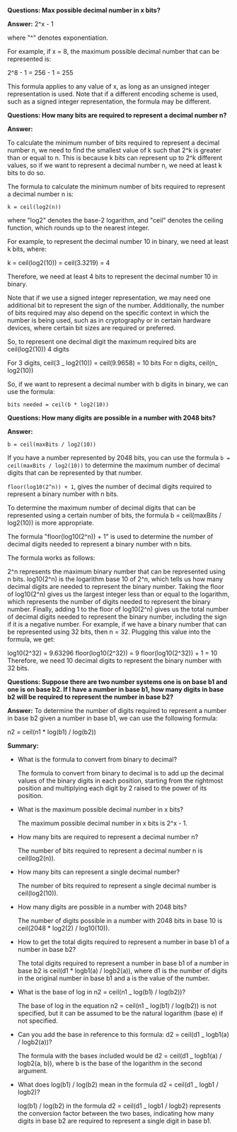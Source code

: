 **Questions: Max possible decimal number in x bits?**

**Answer:** 2^x - 1

where "^" denotes exponentiation.

For example, if x = 8, the maximum possible decimal number that can be represented is:

2^8 - 1 = 256 - 1 = 255

This formula applies to any value of x, as long as an unsigned integer representation is used. Note that if a different encoding scheme is used, such as a signed integer representation, the formula may be different.

**Questions: How many bits are required to represent a decimal number n?**

**Answer:**

To calculate the minimum number of bits required to represent a decimal number n, we need to find the smallest value of k such that 2^k is greater than or equal to n. This is because k bits can represent up to 2^k different values, so if we want to represent a decimal number n, we need at least k bits to do so.

The formula to calculate the minimum number of bits required to represent a decimal number n is:

```
k = ceil(log2(n))
```

where "log2" denotes the base-2 logarithm, and "ceil" denotes the ceiling function, which rounds up to the nearest integer.

For example, to represent the decimal number 10 in binary, we need at least k bits, where:

k = ceil(log2(10)) = ceil(3.3219) = 4

Therefore, we need at least 4 bits to represent the decimal number 10 in binary.

Note that if we use a signed integer representation, we may need one additional bit to represent the sign of the number. Additionally, the number of bits required may also depend on the specific context in which the number is being used, such as in cryptography or in certain hardware devices, where certain bit sizes are required or preferred.

So, to represent one decimal digit the maximum required bits are ceil(log2(10)) 4 digits

For 3 digits, ceil(3 _ log2(10)) = ceil(9.9658) = 10 bits
For n digits, ceil(n_ log2(10))

So, if we want to represent a decimal number with b digits in binary, we can use the formula:

```
bits needed = ceil(b * log2(10))
```

**Questions: How many digits are possible in a number with 2048 bits?**

**Answer:**

`b = ceil(maxBits / log2(10))`

If you have a number represented by 2048 bits, you can use the formula `b = ceil(maxBits / log2(10))` to determine the maximum number of decimal digits that can be represented by that number.

`floor(log10(2^n)) + 1`, gives the number of decimal digits required to represent a binary number with n bits.

To determine the maximum number of decimal digits that can be represented using a certain number of bits, the formula b = ceil(maxBits / log2(10)) is more appropriate.

The formula "floor(log10(2^n)) + 1" is used to determine the number of decimal digits needed to represent a binary number with n bits.

The formula works as follows:

2^n represents the maximum binary number that can be represented using n bits.
log10(2^n) is the logarithm base 10 of 2^n, which tells us how many decimal digits are needed to represent the binary number.
Taking the floor of log10(2^n) gives us the largest integer less than or equal to the logarithm, which represents the number of digits needed to represent the binary number.
Finally, adding 1 to the floor of log10(2^n) gives us the total number of decimal digits needed to represent the binary number, including the sign if it is a negative number.
For example, if we have a binary number that can be represented using 32 bits, then n = 32. Plugging this value into the formula, we get:

log10(2^32) = 9.63296
floor(log10(2^32)) = 9
floor(log10(2^32)) + 1 = 10
Therefore, we need 10 decimal digits to represent the binary number with 32 bits.

**Questions: Suppose there are two number systems one is on base b1 and one is on base b2. If I have a number in base b1, how many digits in base b2 will be required to represent the number in base b2?**

**Answer:**
To determine the number of digits required to represent a number in base b2 given a number in base b1, we can use the following formula:

n2 = ceil(n1 \* log(b1) / log(b2))

**Summary:**

- What is the formula to convert from binary to decimal?

  The formula to convert from binary to decimal is to add up the decimal values of the binary digits in each position, starting from the rightmost position and multiplying each digit by 2 raised to the power of its position.

- What is the maximum possible decimal number in x bits?

  The maximum possible decimal number in x bits is 2^x - 1.

- How many bits are required to represent a decimal number n?

  The number of bits required to represent a decimal number n is ceil(log2(n)).

- How many bits can represent a single decimal number?

  The number of bits required to represent a single decimal number is ceil(log2(10)).

- How many digits are possible in a number with 2048 bits?

  The number of digits possible in a number with 2048 bits in base 10 is ceil(2048 \* log2(2) / log10(10)).

- How to get the total digits required to represent a number in base b1 of a number in base b2?

  The total digits required to represent a number in base b1 of a number in base b2 is ceil(d1 \* logb1(a) / logb2(a)), where d1 is the number of digits in the original number in base b1 and a is the value of the number.

- What is the base of log in n2 = ceil(n1 \_ log(b1) / log(b2))?

  The base of log in the equation n2 = ceil(n1 \_ log(b1) / log(b2)) is not specified, but it can be assumed to be the natural logarithm (base e) if not specified.

- Can you add the base in reference to this formula: d2 = ceil(d1 \_ logb1(a) / logb2(a))?

  The formula with the bases included would be d2 = ceil(d1 \_ logb1(a) / logb2(a, b)), where b is the base of the logarithm in the second argument.

- What does log(b1) / log(b2) mean in the formula d2 = ceil(d1 \_ logb1 / logb2)?

  log(b1) / log(b2) in the formula d2 = ceil(d1 \_ logb1 / logb2) represents the conversion factor between the two bases, indicating how many digits in base b2 are required to represent a single digit in base b1.
